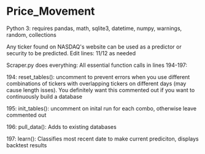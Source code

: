 # Price_Movement
Python 3: requires pandas, math, sqlite3, datetime, numpy, warnings, random, collections

Any ticker found on NASDAQ's website can be used as a predictor or security to be predicted.
Edit lines: 11/12 as needed

Scraper.py does everything:
All essential function calls in lines 194-197:

194: reset_tables(): uncomment to prevent errors when you use different combinations of tickers with overlapping tickers
on different days (may cause length isses). You definitely want this commented out if you want to continuously build a database

195: init_tables(): uncomment on inital run for each combo, otherwise leave commented out

196: pull_data(): Adds to existing databases

197: learn(): Classifies most recent date to make current prediciton, displays backtest results
